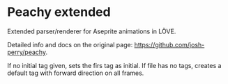 # Peachy extended
Extended parser/renderer for Aseprite animations in LÖVE.

Detailed info and docs on the original page: https://github.com/josh-perry/peachy.

If no initial tag given, sets the firs tag as initial.
If file has no tags, creates a default tag with forward direction on all frames.
